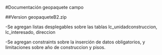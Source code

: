#Documentación geopaquete campo

##Version geopaqueteB2.zip

-Se agregan listas desplegables sobre las tablas lc_unidadconstruccion, lc_interesado, direccion

-Se agregan constraints sobre la inserción de datos obligatorios, y limitaciones sobre año de construccion y  pisos.


